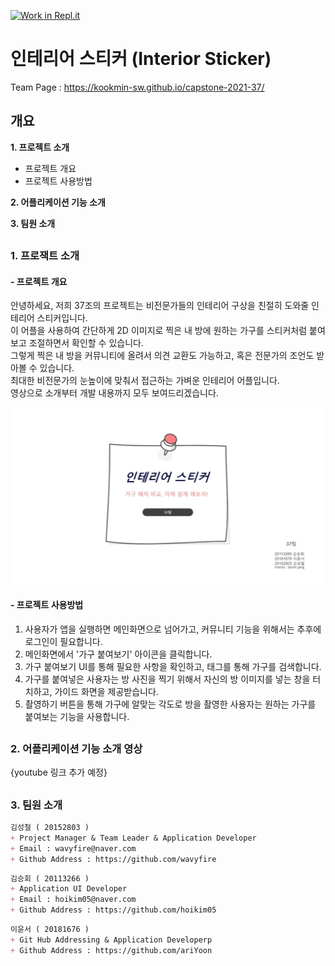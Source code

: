 [![Work in Repl.it](https://classroom.github.com/assets/work-in-replit-14baed9a392b3a25080506f3b7b6d57f295ec2978f6f33ec97e36a161684cbe9.svg)](https://classroom.github.com/online_ide?assignment_repo_id=381076&assignment_repo_type=GroupAssignmentRepo)

# 인테리어 스티커 (Interior Sticker)
Team Page : https://kookmin-sw.github.io/capstone-2021-37/

## 개요
__1. 프로젝트 소개__
   - 프로젝트 개요
   - 프로젝트 사용방법

__2. 어플리케이션 기능 소개__

__3. 팀원 소개__


## 
### 1. 프로잭트 소개

#### - 프로젝트 개요
안녕하세요, 저희 37조의 프로젝트는 비전문가들의 인테리어 구상을 친절히 도와줄 인테리어 스티커입니다.   
이 어플을 사용하여 간단하게 2D 이미지로 찍은 내 방에 원하는 가구를 스티커처럼 붙여보고 조절하면서 확인할 수 있습니다.   
그렇게 찍은 내 방을 커뮤니티에 올려서 의견 교환도 가능하고, 혹은 전문가의 조언도 받아볼 수 있습니다.   
최대한 비전문가의 눈높이에 맞춰서 접근하는 가벼운 인테리어 어플입니다.   
영상으로 소개부터 개발 내용까지 모두 보여드리겠습니다.

[![View Video for 37 team](https://github.com/kookmin-sw/capstone-2021-37/blob/master/docs/main%20image.PNG?raw=true)](https://user-images.githubusercontent.com/39540612/114058519-7d6e5600-98ce-11eb-921c-3d671a03da8f.mp4)


#### - 프로젝트 사용방법
   1. 사용자가 앱을 실행하면 메인화면으로 넘어가고, 커뮤니티 기능을 위해서는 추후에 로그인이 필요합니다.
   2. 메인화면에서 '가구 붙여보기' 아이콘을 클릭합니다.
   3. 가구 붙여보기 UI를 통해 필요한 사항을 확인하고, 태그를 통해 가구를 검색합니다.
   4. 가구를 붙여넣은 사용자는 방 사진을 찍기 위해서 자신의 방 이미지를 넣는 창을 터치하고, 가이드 화면을 제공받습니다.
   5. 촬영하기 버튼을 통해 가구에 알맞는 각도로 방을 촬영한 사용자는 원하는 가구를 붙여보는 기능을 사용합니다.
## 

### 2. 어플리케이션 기능 소개 영상
{youtube 링크 추가 예정}
## 
### 3. 팀원 소개
```markdown
김성철 ( 20152803 )
+ Project Manager & Team Leader & Application Developer
+ Email : wavyfire@naver.com 
+ Github Address : https://github.com/wavyfire
```

```markdown
김승회 ( 20113266 )
+ Application UI Developer
+ Email : hoikim05@naver.com
+ Github Address : https://github.com/hoikim05
```

```markdown
이윤서 ( 20181676 )
+ Git Hub Addressing & Application Developerp
+ Github Address : https://github.com/ariYoon
```
## 



